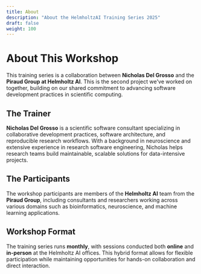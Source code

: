 ```yaml
---
title: About
description: "About the HelmholtzAI Training Series 2025"
draft: false
weight: 100
---
```


# About This Workshop

This training series is a collaboration between **Nicholas Del Grosso** and the **Piraud Group at Helmholtz AI**. This is the second project we've worked on together, building on our shared commitment to advancing software development practices in scientific computing.

## The Trainer

**Nicholas Del Grosso** is a scientific software consultant specializing in collaborative development practices, software architecture, and reproducible research workflows. With a background in neuroscience and extensive experience in research software engineering, Nicholas helps research teams build maintainable, scalable solutions for data-intensive projects.

## The Participants

The workshop participants are members of the **Helmholtz AI** team from the **Piraud Group**, including consultants and researchers working across various domains such as bioinformatics, neuroscience, and machine learning applications.

## Workshop Format

The training series runs **monthly**, with sessions conducted both **online** and **in-person** at the Helmholtz AI offices. This hybrid format allows for flexible participation while maintaining opportunities for hands-on collaboration and direct interaction.
